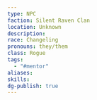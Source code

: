 ```yaml
---
type: NPC
faction: Silent Raven Clan
location: Unknown
description: 
race: Changeling
pronouns: they/them
class: Rogue
tags:
  - "#mentor"
aliases: 
skills:
dg-publish: true
---
```

